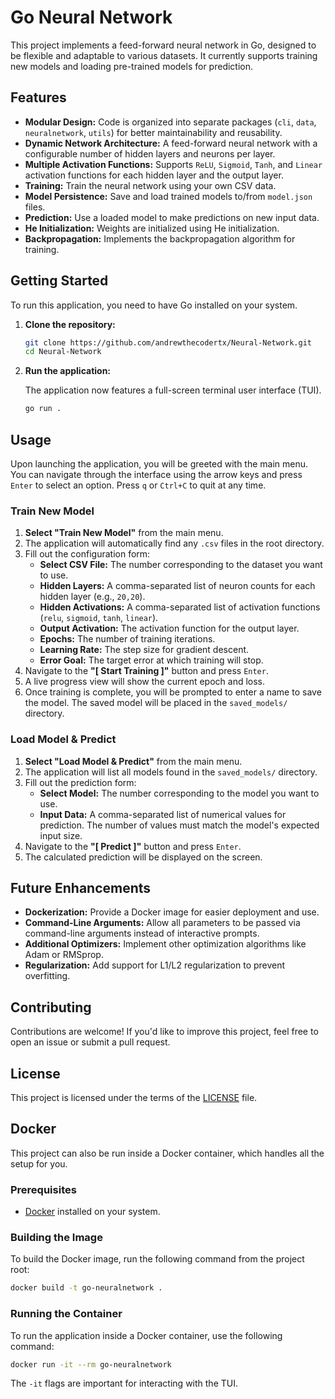 # Go Neural Network

This project implements a feed-forward neural network in Go, designed to be
flexible and adaptable to various datasets. It currently supports training new
models and loading pre-trained models for prediction.

## Features

* **Modular Design:** Code is organized into separate packages (`cli`, `data`,
`neuralnetwork`, `utils`) for better maintainability and reusability.
* **Dynamic Network Architecture:** A feed-forward neural network with a
configurable number of hidden layers and neurons per layer.
* **Multiple Activation Functions:** Supports `ReLU`, `Sigmoid`, `Tanh`,
and `Linear` activation functions for each hidden layer and the output layer.
* **Training:** Train the neural network using your own CSV data.
* **Model Persistence:** Save and load trained models to/from `model.json` files.
* **Prediction:** Use a loaded model to make predictions on new input data.
* **He Initialization:** Weights are initialized using He initialization.
* **Backpropagation:** Implements the backpropagation algorithm for training.

## Getting Started

To run this application, you need to have Go installed on your system.

1.  **Clone the repository:**

    ```bash
    git clone https://github.com/andrewthecodertx/Neural-Network.git
    cd Neural-Network
    ```

2.  **Run the application:**

    The application now features a full-screen terminal user interface (TUI).

    ```bash
    go run .
    ```

## Usage

Upon launching the application, you will be greeted with the main menu. You can navigate through the interface using the arrow keys and press `Enter` to select an option. Press `q` or `Ctrl+C` to quit at any time.

### Train New Model

1.  **Select "Train New Model"** from the main menu.
2.  The application will automatically find any `.csv` files in the root directory.
3.  Fill out the configuration form:
    *   **Select CSV File:** The number corresponding to the dataset you want to use.
    *   **Hidden Layers:** A comma-separated list of neuron counts for each hidden layer (e.g., `20,20`).
    *   **Hidden Activations:** A comma-separated list of activation functions (`relu`, `sigmoid`, `tanh`, `linear`).
    *   **Output Activation:** The activation function for the output layer.
    *   **Epochs:** The number of training iterations.
    *   **Learning Rate:** The step size for gradient descent.
    *   **Error Goal:** The target error at which training will stop.
4.  Navigate to the **"[ Start Training ]"** button and press `Enter`.
5.  A live progress view will show the current epoch and loss.
6.  Once training is complete, you will be prompted to enter a name to save the model. The saved model will be placed in the `saved_models/` directory.

### Load Model & Predict

1.  **Select "Load Model & Predict"** from the main menu.
2.  The application will list all models found in the `saved_models/` directory.
3.  Fill out the prediction form:
    *   **Select Model:** The number corresponding to the model you want to use.
    *   **Input Data:** A comma-separated list of numerical values for prediction. The number of values must match the model's expected input size.
4.  Navigate to the **"[ Predict ]"** button and press `Enter`.
5.  The calculated prediction will be displayed on the screen.

## Future Enhancements

* **Dockerization:** Provide a Docker image for easier deployment and use.
* **Command-Line Arguments:** Allow all parameters to be passed via
command-line arguments instead of interactive prompts.
* **Additional Optimizers:** Implement other optimization algorithms like
Adam or RMSprop.
* **Regularization:** Add support for L1/L2 regularization to prevent overfitting.

## Contributing

Contributions are welcome! If you'd like to improve this project, feel free to
open an issue or submit a pull request.

## License

This project is licensed under the terms of the [LICENSE](LICENSE) file.

## Docker

This project can also be run inside a Docker container, which handles all the setup for you.

### Prerequisites

*   [Docker](https://www.docker.com/get-started) installed on your system.

### Building the Image

To build the Docker image, run the following command from the project root:

```bash
docker build -t go-neuralnetwork .
```

### Running the Container

To run the application inside a Docker container, use the following command:

```bash
docker run -it --rm go-neuralnetwork
```

The `-it` flags are important for interacting with the TUI.
